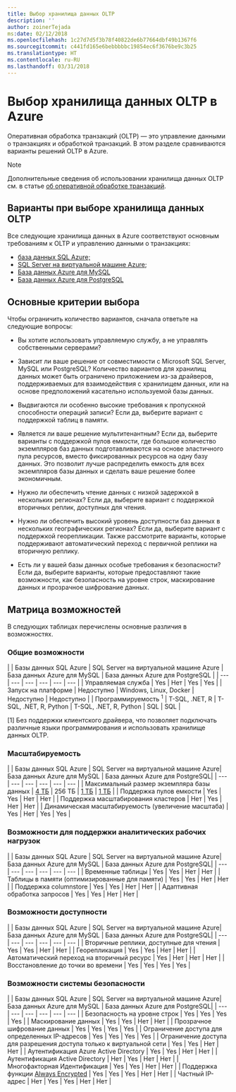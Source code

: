 ```yaml
---
title: Выбор хранилища данных OLTP
description: ''
author: zoinerTejada
ms:date: 02/12/2018
ms.openlocfilehash: 1c27d7d5f3b78f40822de6b77664dbf49b1367f6
ms.sourcegitcommit: c441fd165e6bebbbbbc19854ec6f3676be9c3b25
ms.translationtype: HT
ms.contentlocale: ru-RU
ms.lasthandoff: 03/31/2018
---
```

# <a name="choosing-an-oltp-data-store-in-azure"></a>Выбор хранилища данных OLTP в Azure

Оперативная обработка транзакций (OLTP) — это управление данными о транзакциях и обработкой транзакций. В этом разделе сравниваются варианты решений OLTP в Azure.

> [!NOTE]
> Дополнительные сведения об использовании хранилища данных OLTP см. в статье [об оперативной обработке транзакций](../scenarios/online-analytical-processing.md).

## <a name="what-are-your-options-when-choosing-an-oltp-data-store"></a>Варианты при выборе хранилища данных OLTP

Все следующие хранилища данных в Azure соответствуют основным требованиям к OLTP и управлению данными о транзакциях:

- [база данных SQL Azure;](/azure/sql-database/)
- [SQL Server на виртуальной машине Azure](/azure/virtual-machines/windows/sql/virtual-machines-windows-sql-server-iaas-overview?toc=%2Fazure%2Fvirtual-machines%2Fwindows%2Ftoc.json);
- [База данных Azure для MySQL](/azure/mysql/)
- [База данных Azure для PostgreSQL](/azure/postgresql/)

## <a name="key-selection-criteria"></a>Основные критерии выбора

Чтобы ограничить количество вариантов, сначала ответьте на следующие вопросы:

- Вы хотите использовать управляемую службу, а не управлять собственными серверами?

- Зависит ли ваше решение от совместимости с Microsoft SQL Server, MySQL или PostgreSQL? Количество вариантов для хранилищ данных может быть ограничено приложением из-за драйверов, поддерживаемых для взаимодействия с хранилищем данных, или на основе предположений касательно используемой базы данных.

- Выдвигаются ли особенно высокие требования к пропускной способности операций записи? Если да, выберите вариант с поддержкой таблиц в памяти. 

- Является ли ваше решение мультитенантным? Если да, выберите варианты с поддержкой пулов емкости, где большое количество экземпляров баз данных подготавливаются на основе эластичного пула ресурсов, вместо фиксированных ресурсов на одну базу данных. Это позволит лучше распределить емкость для всех экземпляров базы данных и сделать ваше решение более экономичным.

- Нужно ли обеспечить чтение данных с низкой задержкой в нескольких регионах? Если да, выберите вариант с поддержкой вторичных реплик, доступных для чтения.

- Нужно ли обеспечить высокий уровень доступности баз данных в нескольких географических регионах? Если да, выберите вариант с поддержкой георепликации. Также рассмотрите варианты, которые поддерживают автоматический переход с первичной реплики на вторичную реплику.

- Есть ли у вашей базы данных особые требования к безопасности? Если да, выберите варианты, которые предоставляют такие возможности, как безопасность на уровне строк, маскирование данных и прозрачное шифрование данных.

## <a name="capability-matrix"></a>Матрица возможностей

В следующих таблицах перечислены основные различия в возможностях.

### <a name="general-capabilities"></a>Общие возможности 
| | Базы данных SQL Azure | SQL Server на виртуальной машине Azure | База данных Azure для MySQL | База данных Azure для PostgreSQL |
| --- | --- | --- | --- | --- | --- |
| Управляемая служба | Yes | Нет  | Yes | Yes |
| Запуск на платформе | Недоступно | Windows, Linux, Docker | Недоступно | Недоступно |
| Программируемость <sup>1</sup> | T-SQL, .NET, R | T-SQL, .NET, R, Python | T-SQL, .NET, R, Python | SQL | SQL |

[1] Без поддержки клиентского драйвера, что позволяет подключать различные языки программирования и использовать хранилище данных OLTP.

### <a name="scalability-capabilities"></a>Масштабируемость
| | Базы данных SQL Azure | SQL Server на виртуальной машине Azure| База данных Azure для MySQL | База данных Azure для PostgreSQL|
| --- | --- | --- | --- | --- | --- |
| Максимальный размер экземпляра базы данных | [4 ТБ](/azure/sql-database/sql-database-resource-limits) | 256 ТБ | [1 ТБ](/azure/mysql/concepts-limits) | [1 ТБ](/azure/postgresql/concepts-limits) |
| Поддержка пулов емкости  | Yes | Yes | Нет  | Нет  |
| Поддержка масштабирования кластеров  | Нет  | Yes | Нет  | Нет  |
| Динамическая масштабируемость (увеличение масштаба)  | Yes | Нет  | Yes | Yes |

### <a name="analytic-workload-capabilities"></a>Возможности для поддержки аналитических рабочих нагрузок
| | Базы данных SQL Azure | SQL Server на виртуальной машине Azure| База данных Azure для MySQL | База данных Azure для PostgreSQL|
| --- | --- | --- | --- | --- | --- | 
| Временные таблицы | Yes | Yes | Нет  | Нет  |
| Таблицы в памяти (оптимизированные для памяти) | Yes | Yes | Нет  | Нет  |
| Поддержка columnstore | Yes | Yes | Нет  | Нет  |
| Адаптивная обработка запросов | Yes | Yes | Нет  | Нет  |

### <a name="availability-capabilities"></a>Возможности доступности
| | Базы данных SQL Azure | SQL Server на виртуальной машине Azure| База данных Azure для MySQL | База данных Azure для PostgreSQL|
| --- | --- | --- | --- | --- | --- | 
| Вторичные реплики, доступные для чтения | Yes | Yes | Нет  | Нет  | 
| Георепликация | Yes | Yes | Нет  | Нет  | 
| Автоматический переход на вторичный ресурс | Yes | Нет  | Нет  | Нет |
| Восстановление до точки во времени | Yes | Yes | Yes | Yes |

### <a name="security-capabilities"></a>Возможности системы безопасности
| | Базы данных SQL Azure | SQL Server на виртуальной машине Azure| База данных Azure для MySQL | База данных Azure для PostgreSQL|
| --- | --- | --- | --- | --- | --- | 
| Безопасность на уровне строк | Yes | Yes | Yes | Yes |
| Маскирование данных | Yes | Yes | Нет  | Нет  |
| Прозрачное шифрование данных | Yes | Yes | Yes | Yes |
| Ограничение доступа для определенных IP-адресов | Yes | Yes | Yes | Yes |
| Ограничение доступа для разрешения доступа только к виртуальной сети | Yes | Yes | Нет  | Нет  |
| Аутентификация Azure Active Directory | Yes | Yes | Нет  | Нет  |
| Аутентификация Active Directory | Нет  | Yes | Нет  | Нет  |
| Многофакторная Идентификация | Yes | Yes | Нет  | Нет  |
| Поддержка функции [Always Encrypted](/sql/relational-databases/security/encryption/always-encrypted-database-engine) | Yes | Yes | Yes | Нет  | Нет  |
| Частный IP-адрес | Нет  | Yes | Yes | Нет  | Нет  |

